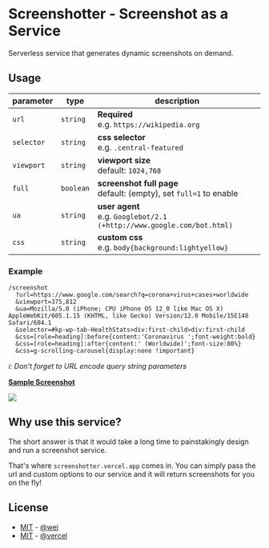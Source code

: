 # Screenshotter - Screenshot as a Service

Serverless service that generates dynamic screenshots on demand.


## Usage

| parameter | type | description |
| --------- | ---- | ----------- |
| `url` | `string` | **Required**<br/>e.g. `https://wikipedia.org` |
| `selector` | `string` | **css selector**<br/>e.g. `.central-featured` |
| `viewport` | `string` | **viewport size**<br/>default: `1024,768` |
| `full` | `boolean` | **screenshot full page**<br/>default: (empty), set `full=1` to enable |
| `ua` | `string` | **user agent**<br/>e.g. `Googlebot/2.1 (+http://www.google.com/bot.html)` |
| `css` | `string` | **custom css**<br/>e.g. `body{background:lightyellow}` |

### Example

```
/screenshot
  ?url=https://www.google.com/search?q=corona+virus+cases+worldwide
  &viewport=375,812
  &ua=Mozilla/5.0 (iPhone; CPU iPhone OS 12_0 like Mac OS X) AppleWebKit/605.1.15 (KHTML, like Gecko) Version/12.0 Mobile/15E148 Safari/604.1
  &selector=#kp-wp-tab-HealthStats>div:first-child>div:first-child
  &css=[role=heading]:before{content:'Coronavirus ';font-weight:bold}
  &css=[role=heading]:after{content:' (Worldwide)';font-size:80%}
  &css=g-scrolling-carousel{display:none !important}
```
_ℹ️: Don't forget to URL encode query string parameters_

[**Sample Screenshot**](https://screenshotter.vercel.app/screenshot?url=https%3A%2F%2Fwww.google.com%2Fsearch%3Fq%3Dcorona%2Bvirus%2Bcases%2Bworldwide&viewport=375,812&ua=Mozilla%2F5.0%20(iPhone%3B%20CPU%20iPhone%20OS%2012_0%20like%20Mac%20OS%20X)%20AppleWebKit%2F605.1.15%20(KHTML%2C%20like%20Gecko)%20Version%2F12.0%20Mobile%2F15E148%20Safari%2F604.1&selector=%23kp-wp-tab-HealthStats>div%3Afirst-child>div%3Afirst-child&css=%5Brole%3Dheading%5D%3Abefore%7Bcontent%3A%27Coronavirus%20%27%3Bfont-weight%3Abold%7D&css=%5Brole%3Dheading%5D%3Aafter%7Bcontent%3A%27%20(Worldwide)%27%3Bfont-size%3A80%25%7D&css=g-scrolling-carousel%7Bdisplay%3Anone%20!important%7D)

![](https://screenshotter.vercel.app/screenshot?url=https%3A%2F%2Fwww.google.com%2Fsearch%3Fq%3Dcorona%2Bvirus%2Bcases%2Bworldwide&viewport=375,812&ua=Mozilla%2F5.0%20(iPhone%3B%20CPU%20iPhone%20OS%2012_0%20like%20Mac%20OS%20X)%20AppleWebKit%2F605.1.15%20(KHTML%2C%20like%20Gecko)%20Version%2F12.0%20Mobile%2F15E148%20Safari%2F604.1&selector=%23kp-wp-tab-HealthStats>div%3Afirst-child>div%3Afirst-child&css=%5Brole%3Dheading%5D%3Abefore%7Bcontent%3A%27Coronavirus%20%27%3Bfont-weight%3Abold%7D&css=%5Brole%3Dheading%5D%3Aafter%7Bcontent%3A%27%20(Worldwide)%27%3Bfont-size%3A80%25%7D&css=g-scrolling-carousel%7Bdisplay%3Anone%20!important%7D)


## Why use this service?

The short answer is that it would take a long time to painstakingly design and run a screenshot service.

That's where `screenshotter.vercel.app` comes in. You can simply pass the url and custom options to our service and it will return screenshots for you on the fly!


## License

- [MIT](https://wei.mit-license.org/) - [@wei](https://github.com/wei)
- [MIT](https://github.com/vercel/og-image/blob/main/LICENSE) - [@vercel](https://github.com/vercel)
